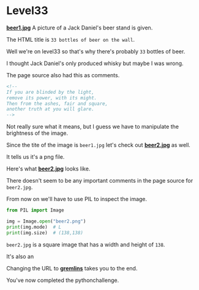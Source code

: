 # Level33


**[beer1.jpg](/pythonchallenge/33/beer1.jpg)** A picture of a Jack Daniel's beer stand is given.

The HTML title is `33 bottles of beer on the wall`.

Well we're on level33 so that's why there's probably `33` bottles of beer.

I thought Jack Daniel's only produced whisky but maybe I was wrong. 

The page source also had this as comments. 


```HTML 
<!--
If you are blinded by the light,
remove its power, with its might.
Then from the ashes, fair and square,
another truth at you will glare.
-->
```

Not really sure what it means, but I guess we have to manipulate the brightness of the image. 


Since the tite of the image is `beer1.jpg` let's check out **[beer2.jpg](/pythonchallenge/33/beer2.jpg)** as well.


It tells us it's a png file.


Here's what **[beer2.jpg](/pythonchallenge/33/beer2.png)** looks like. 


There doesn't seem to be any important comments in the page source for `beer2.jpg`.


From now on we'll have to use PIL to inspect the image.


```python
from PIL import Image 

img = Image.open("beer2.png")
print(img.mode)  # L
print(img.size)  # (138,138)
```

`beer2.jpg` is a square image that has a width and height of `138`.

It's also an 


Changing the URL to **[gremlins](www.kohsamui:thailand@pythonchallenge.com/pc/rock/gremlins.html)** takes you to the end.


You've now completed the pythonchallenge. 



